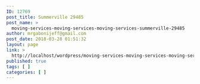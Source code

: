```yaml
---
ID: 12769
post_title: Summerville 29485
post_name: >
  moving-services-moving-services-moving-services-summerville-29485
author: mrgabonijeff@gmail.com
post_date: 2018-03-28 01:51:32
layout: page
link: >
  http://localhost/wordpress/moving-services-moving-services-moving-services-summerville-29485/
published: true
tags: [ ]
categories: [ ]
---
```


